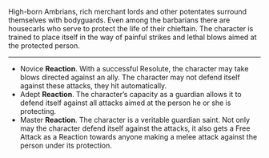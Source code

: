 High-born Ambrians, rich merchant lords and other potentates surround themselves with bodyguards. Even among the barbarians there are housecarls who serve to protect the life of their chieftain. The character is trained to place itself in the way of painful strikes and lethal blows aimed at the protected person.

---
- Novice **Reaction**. With a successful Resolute, the character may take blows directed against an ally. The character may not defend itself against these attacks, they hit automatically.
- Adept **Reaction**. The character’s capacity as a guardian allows it to defend itself against all attacks aimed at the person he or she is protecting.
- Master **Reaction**. The character is a veritable guardian saint. Not only may the character defend itself against the attacks, it also gets a Free Attack as a Reaction towards anyone making a melee attack against the person under its protection.